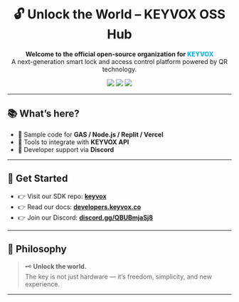 <h1 align="center">🔓 Unlock the World – KEYVOX OSS Hub</h1>

<p align="center">
  <b>Welcome to the official open-source organization for <span style="color:#00AEEF">KEYVOX</span></b><br>
  A next-generation smart lock and access control platform powered by QR technology.
</p>

<p align="center">
  <a href="https://developers.keyvox.co"><img src="https://img.shields.io/badge/Docs-developers.keyvox.co-blue?style=for-the-badge&logo=readthedocs" /></a>
  <a href="https://github.com/Unlock-the-World/keyvox"><img src="https://img.shields.io/badge/SDK-KEYVOX-blueviolet?style=for-the-badge&logo=javascript" /></a>
  <a href="https://discord.gg/QBUBmjaSj8"><img src="https://img.shields.io/discord/000000000000000000?style=for-the-badge&label=Join%20Discord&logo=discord&color=5865F2" /></a>
</p>

---

## 📚 What’s here?

- 🧰 Sample code for **GAS / Node.js / Replit / Vercel**
- 🔌 Tools to integrate with **KEYVOX API**
- 💬 Developer support via **Discord**

---

## 🚀 Get Started

- 👉 Visit our SDK repo: [**keyvox**](https://github.com/Unlock-the-World/keyvox)
- 👉 Read our docs: [**developers.keyvox.co**](https://developers.keyvox.co)
- 👉 Join our Discord: [**discord.gg/QBUBmjaSj8**](https://discord.gg/QBUBmjaSj8)

---

## 🧠 Philosophy

> 🗝️ **Unlock the world.**  
> The key is not just hardware — it’s freedom, simplicity, and new experience.

---
